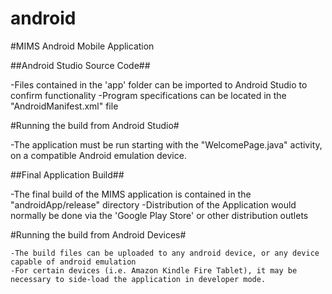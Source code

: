 # android
#MIMS Android Mobile Application

##Android Studio Source Code##

  -Files contained in the 'app' folder can be imported to Android Studio to confirm functionality
  -Program specifications can be located in the "AndroidManifest.xml" file
  
  #Running the build from Android Studio#
  
  -The application must be run starting with the "WelcomePage.java" activity, on a compatible Android emulation device.

##Final Application Build##

  -The final build of the MIMS application is contained in the "androidApp/release" directory
  -Distribution of the Application would normally be done via the 'Google Play Store' or other distribution outlets
  
  #Running the build from Android Devices#
  
    -The build files can be uploaded to any android device, or any device capable of android emulation
    -For certain devices (i.e. Amazon Kindle Fire Tablet), it may be necessary to side-load the application in developer mode.
